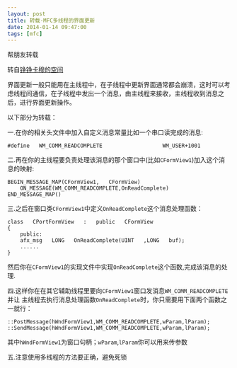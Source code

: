 ```yaml
---
layout: post
title: 转载-MFC多线程的界面更新
date: 2014-01-14 09:47:00
tags: [mfc]
---
```

帮朋友转载

转自[铮铮卡穆的空间](http://hi.baidu.com/edzhu/item/38be47081ac776056c9048be)

界面更新一般只能用在主线程中，在子线程中更新界面通常都会崩溃，这时可以考虑线程间通信，在子线程中发出一个消息，由主线程来接收，主线程收到消息之后，进行界面更新操作。

以下部分为转载：

一.在你的相关头文件中加入自定义消息常量比如一个串口读完成的消息: 

    #define   WM_COMM_READCOMPLETE                   WM_USER+1001 

二.再在你的主线程要负责处理该消息的那个窗口中(比如`CFormView1`)加入这个消息的映射: 

    BEGIN_MESSAGE_MAP(CFormView1,   CFormView) 
        ON_MESSAGE(WM_COMM_READCOMPLETE,OnReadComplete) 
    END_MESSAGE_MAP() 

三.之后在窗口类`CFormView1`中定义`OnReadComplete`这个消息处理函数： 

    class   CPortFormView   :   public   CFormView 
    { 
        public: 
        afx_msg   LONG   OnReadComplete(UINT   ,LONG   buf); 
        ...... 
    } 

然后你在`CFormView1`的实现文件中实现`OnReadComplete`这个函数,完成该消息的处理. 

四.这样你在在其它辅助线程里要向`CFormView1`窗口发消息`WM_COMM_READCOMPLETE`并让 
主线程去执行消息处理函数`OnReadComplete`时，你只需要用下面两个函数之一就行：

    ::PostMessage(hWndFormView1,WM_COMM_READCOMPLETE,wParam,lParam); 
    ::SendMessage(hWndFormView1,WM_COMM_READCOMPLETE,wParam,lParam); 

其中`hWndFormView1`为窗口句柄；`wParam`,`lParam`你可以用来传参数 

五.注意使用多线程的方法要正确，避免死锁 
